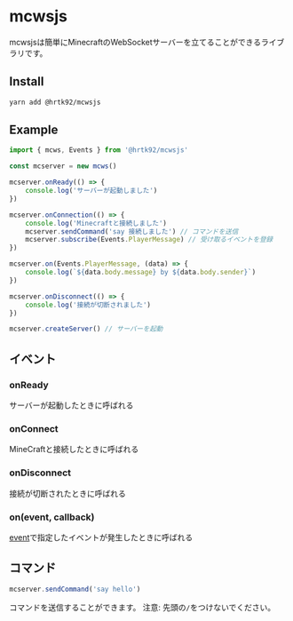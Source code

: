 # mcwsjs

mcwsjsは簡単にMinecraftのWebSocketサーバーを立てることができるライブラリです。

## Install

```sh
yarn add @hrtk92/mcwsjs
```


## Example

```js
import { mcws, Events } from '@hrtk92/mcwsjs'

const mcserver = new mcws()

mcserver.onReady(() => {
    console.log('サーバーが起動しました')
})

mcserver.onConnection(() => {
    console.log('Minecraftと接続しました')
    mcserver.sendCommand('say 接続しました') // コマンドを送信
    mcserver.subscribe(Events.PlayerMessage) // 受け取るイベントを登録
})

mcserver.on(Events.PlayerMessage, (data) => {
    console.log(`${data.body.message} by ${data.body.sender}`)
})

mcserver.onDisconnect(() => {
    console.log('接続が切断されました')
})

mcserver.createServer() // サーバーを起動
```

## イベント

### onReady

サーバーが起動したときに呼ばれる

### onConnect

MineCraftと接続したときに呼ばれる

### onDisconnect

接続が切断されたときに呼ばれる

### on(event, callback)

[event](https://gist.github.com/jocopa3/5f718f4198f1ea91a37e3a9da468675c#file-mcpe-w10-event-names)で指定したイベントが発生したときに呼ばれる

## コマンド

```ts
mcserver.sendCommand('say hello')
```

コマンドを送信することができます。
注意: 先頭の`/`をつけないでください。
